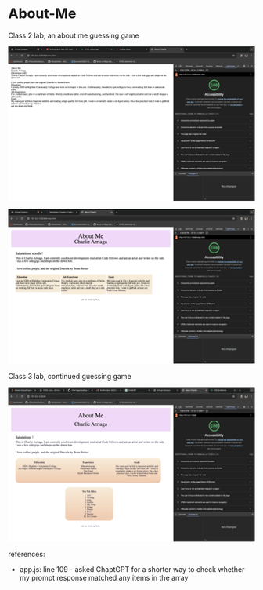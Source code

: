 # About-Me

Class 2 lab, an about me guessing game

![screenshot of me using the lighthouse feature before css applied](/img/Screenshot%202023-10-24%20at%203.55.51%20PM.png)

![screenshout of me using lighthouse feature after css applied](/img/Screenshot%202023-10-24%20at%204.19.59%20PM.png)

Class 3 lab, continued guessing game

![screenshot of me using the lighthouse feature for lab 3](/img/Screenshot%202023-10-25%20at%204.00.25%20PM.png)

references:

- app.js: line 109 - asked ChaptGPT for a shorter way to check whether my prompt response matched any items in the array
